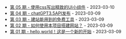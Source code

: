 * [第 05 期 - 使用css写出精致的UI小组件](https://zweekly.zsh.im/posts/05-使用css写出精致的UI小组件) - 2023-03-10
* [第 04 期 - chatGPT3.5API发布](https://zweekly.zsh.im/posts/04-chatGPT3.5API发布) - 2023-03-09
* [第 03 期 - 建站能用到的免费工具](https://zweekly.zsh.im/posts/03-建站能用到的免费工具) - 2023-03-09
* [第 02 期 - 如何使用本项目搭建网站？](https://zweekly.zsh.im/posts/02-如何使用本项目搭建网站？) - 2023-03-09
* [第 01 期 - hello,world！这是一个新的开始](https://zweekly.zsh.im/posts/01-hello,world！这是一个新的开始) - 2023-03-09
